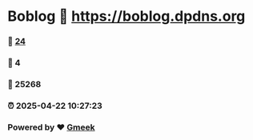 # Boblog :link: https://boblog.dpdns.org 
### :page_facing_up: [24](https://boblog.dpdns.org/tag.html) 
### :speech_balloon: 4 
### :hibiscus: 25268 
### :alarm_clock: 2025-04-22 10:27:23 
### Powered by :heart: [Gmeek](https://github.com/Meekdai/Gmeek)
